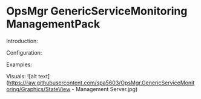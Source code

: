 # OpsMgr GenericServiceMonitoring ManagementPack

Introduction:

Configuration:

Examples:

Visuals:
![alt text](https://raw.githubusercontent.com/spa5603/OpsMgr.GenericServiceMonitoring/Graphics/StateView - Management Server.jpg)
